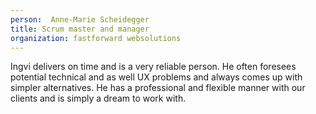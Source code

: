 ```yaml
---
person:  Anne-Marie Scheidegger
title: Scrum master and manager
organization: fastforward websolutions
---
```


Ingvi delivers on time and is a very reliable person. He often foresees potential technical and as well UX problems and always comes up with simpler alternatives. He has a professional and flexible manner with our clients and is simply a dream to work with.
